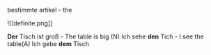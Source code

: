 bestimmte artikel - the 

![[definite.png]]


**Der** Tisch ist groß - The table is big (N)
Ich sehe **den** Tich - I see the table(A)
Ich gebe **dem** Tisch 